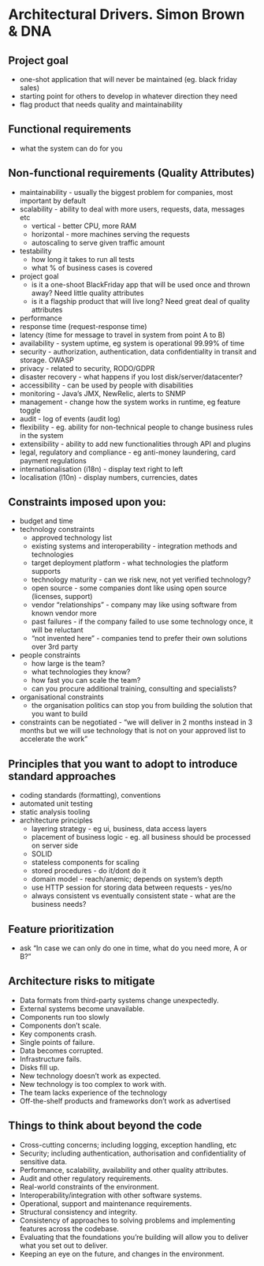 # Architectural Drivers. Simon Brown & DNA

## Project goal

- one-shot application that will never be maintained (eg. black friday sales)
- starting point for others to develop in whatever direction they need
- flag product that needs quality and maintainability

## Functional requirements

- what the system can do for you

## Non-functional requirements (Quality Attributes)

- maintainability - usually the biggest problem for companies, most important by default
- scalability - ability to deal with more users, requests, data, messages etc
  - vertical - better CPU, more RAM
  - horizontal - more machines serving the requests
  - autoscaling to serve given traffic amount
- testability 
  - how long it takes to run all tests
  - what % of business cases is covered
- project goal
  - is it a one-shoot BlackFriday app that will be used once and thrown away? Need little quality attributes
  - is it a flagship product that will live long? Need great deal of quality attributes
- performance 
- response time (request-response time)
- latency (time for message to travel  in system from point A to B)
- availability - system uptime, eg system is operational 99.99% of time
- security - authorization, authentication, data confidentiality in transit and storage. OWASP
- privacy - related to security, RODO/GDPR
- disaster recovery - what happens if you lost disk/server/datacenter?
- accessibility - can be used by people with disabilities
- monitoring - Java’s JMX, NewRelic, alerts to SNMP
- management - change how the system works in runtime, eg feature toggle
- audit - log of events (audit log)
- flexibility - eg. ability for non-technical people to change business rules in the system
- extensibility - ability to add new functionalities through API and plugins
- legal, regulatory and compliance - eg anti-money laundering, card payment regulations
- internationalisation (i18n) - display text right to left
- localisation (l10n) - display numbers, currencies, dates

## Constraints imposed upon you:

- budget and time
- technology constraints
  - approved technology list
  - existing systems and interoperability - integration methods and technologies
  - target deployment platform - what technologies the platform supports
  - technology maturity - can we risk new, not yet verified technology?
  - open source - some companies dont like using open source (licenses, support)
  - vendor “relationships” - company may like using software from known vendor more
  - past failures - if the company failed to use some technology once, it will be reluctant
  - “not invented here” - companies tend to prefer their own solutions over 3rd party
- people constraints
  - how large is the team?
  - what technologies they know?
  - how fast you can scale the team?
  - can you procure additional training, consulting and specialists?
- organisational constraints 
  - the organisation politics can stop you from building the solution that you want to build
- constraints can be negotiated - “we will deliver in 2 months instead in 3 months but we will use technology that is not on your approved list to accelerate the work”

## Principles that you want to adopt to introduce standard approaches

- coding standards (formatting), conventions
- automated unit testing
- static analysis tooling
- architecture principles
  - layering strategy - eg ui, business, data access layers
  - placement of business logic - eg. all business should be processed on server side
  - SOLID
  - stateless components for scaling
  - stored procedures - do it/dont do it
  - domain model - reach/anemic; depends on system’s depth
  - use HTTP session for storing data between requests - yes/no
  - always consistent vs eventually consistent state - what are the business needs?

## Feature prioritization 

- ask “In case we can only do one in time, what do you need more, A or B?”

## Architecture risks to mitigate

- Data formats from third-party systems change unexpectedly.
- External systems become unavailable.
- Components run too slowly
- Components don’t scale.
- Key components crash.
- Single points of failure.
- Data becomes corrupted.
- Infrastructure fails.
- Disks fill up.
- New technology doesn’t work as expected.
- New technology is too complex to work with.
- The team lacks experience of the technology
- Off-the-shelf products and frameworks don’t work as advertised

## Things to think about beyond the code

- Cross-cutting concerns; including logging, exception handling, etc
- Security; including authentication, authorisation and confidentiality of sensitive data.
- Performance, scalability, availability and other quality attributes.
- Audit and other regulatory requirements.
- Real-world constraints of the environment.
- Interoperability/integration with other software systems.
- Operational, support and maintenance requirements.
- Structural consistency and integrity.
- Consistency of approaches to solving problems and implementing features across the codebase.
- Evaluating that the foundations you’re building will allow you to deliver what you set out to deliver.
- Keeping an eye on the future, and changes in the environment.
